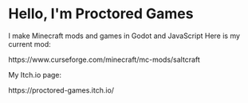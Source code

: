 <H1>Hello, I'm Proctored Games</H1>
I make Minecraft mods and games in Godot and JavaScript
Here is my current mod:
<p>https://www.curseforge.com/minecraft/mc-mods/saltcraft</p>
My Itch.io page:
<p>https://proctored-games.itch.io/</p>
